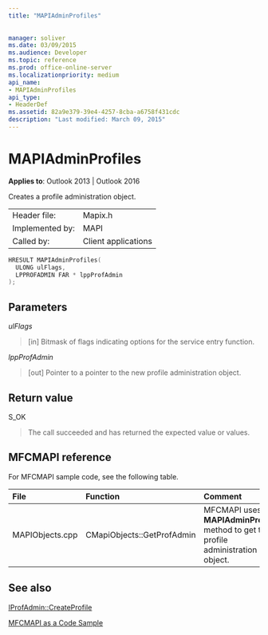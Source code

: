 ```yaml
---
title: "MAPIAdminProfiles"
 
 
manager: soliver
ms.date: 03/09/2015
ms.audience: Developer
ms.topic: reference
ms.prod: office-online-server
ms.localizationpriority: medium
api_name:
- MAPIAdminProfiles
api_type:
- HeaderDef
ms.assetid: 82a9e379-39e4-4257-8cba-a6758f431cdc
description: "Last modified: March 09, 2015"
---
```


# MAPIAdminProfiles

  
  
**Applies to**: Outlook 2013 | Outlook 2016 
  
Creates a profile administration object. 
  
|||
|:-----|:-----|
|Header file:  <br/> |Mapix.h  <br/> |
|Implemented by:  <br/> |MAPI  <br/> |
|Called by:  <br/> |Client applications  <br/> |
   
```cpp
HRESULT MAPIAdminProfiles(
  ULONG ulFlags,
  LPPROFADMIN FAR * lppProfAdmin
);
```

## Parameters

 _ulFlags_
  
> [in] Bitmask of flags indicating options for the service entry function. 
    
 _lppProfAdmin_
  
> [out] Pointer to a pointer to the new profile administration object.
    
## Return value

S_OK 
  
> The call succeeded and has returned the expected value or values.
    
## MFCMAPI reference

For MFCMAPI sample code, see the following table.
  
|**File**|**Function**|**Comment**|
|:-----|:-----|:-----|
|MAPIObjects.cpp  <br/> |CMapiObjects::GetProfAdmin  <br/> |MFCMAPI uses the **MAPIAdminProfiles** method to get the profile administration object.  <br/> |
   
## See also



[IProfAdmin::CreateProfile](iprofadmin-createprofile.md)


[MFCMAPI as a Code Sample](mfcmapi-as-a-code-sample.md)

